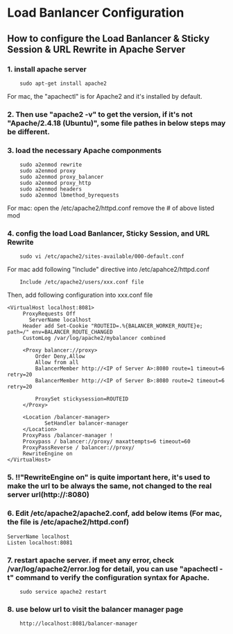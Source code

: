 # Load Banlancer Configuration
## How to configure the Load Banlancer & Sticky Session & URL Rewrite in Apache Server

### 1.	install apache server
```
    sudo apt-get install apache2
```
 
For mac, the "apachectl" is for Apache2 and it's installed by default.
### 2.	Then use "apache2 -v" to get the version, if it's not "Apache/2.4.18 (Ubuntu)", some file pathes in below steps may be different.
### 3.	load the necessary Apache componments
```
    sudo a2enmod rewrite
    sudo a2enmod proxy
    sudo a2enmod proxy_balancer
    sudo a2enmod proxy_http
    sudo a2enmod headers
    sudo a2enmod lbmethod_byrequests
```
 
For mac:
open the /etc/apache2/httpd.conf
remove the # of above listed mod

### 4.	config the load Load Banlancer, Sticky Session, and URL Rewrite
```
    sudo vi /etc/apache2/sites-available/000-default.conf
```
 
For mac add following "Include" directive into /etc/apahce2/httpd.conf
```
    Include /etc/apache2/users/xxx.conf file
```
Then, add following configuration into xxx.conf file
```
<VirtualHost localhost:8081>
     ProxyRequests Off
       ServerName localhost
     Header add Set-Cookie "ROUTEID=.%{BALANCER_WORKER_ROUTE}e; path=/" env=BALANCER_ROUTE_CHANGED
     CustomLog /var/log/apache2/mybalancer combined
      
     <Proxy balancer://proxy>
         Order Deny,Allow
         Allow from all
         BalancerMember http://<IP of Server A>:8080 route=1 timeout=6 retry=20
         BalancerMember http://<IP of Server B>:8080 route=2 timeout=6 retry=20
          
         ProxySet stickysession=ROUTEID
     </Proxy>
 
     <Location /balancer-manager>
            SetHandler balancer-manager
     </Location>
     ProxyPass /balancer-manager !
     Proxypass / balancer://proxy/ maxattempts=6 timeout=60
     ProxyPassReverse / balancer://proxy/
     RewriteEngine on
</VirtualHost>
```
### 5.	!!"RewriteEngine on" is quite important here, it's used to make the url to be always the same, not changed to the real server url(http://<IP of Server X>:8080)
 
### 6.	Edit /etc/apache2/apache2.conf, add below items (For mac, the file is /etc/apache2/httpd.conf) 
```
ServerName localhost
Listen localhost:8081
```
### 7.	 restart apache server. if meet any error, check /var/log/apache2/error.log for detail, you can use "apachectl -t" command to verify the configuration syntax for Apache.
```
    sudo service apache2 restart
```
### 8.	use below url to visit the balancer manager page
```
    http://localhost:8081/balancer-manager
```
